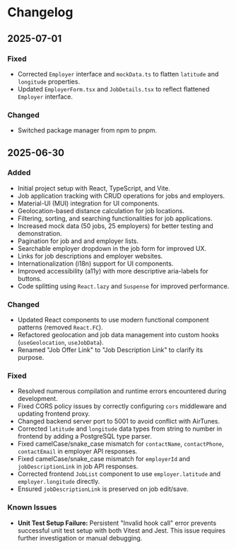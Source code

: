 # Changelog

## 2025-07-01

### Fixed

- Corrected `Employer` interface and `mockData.ts` to flatten `latitude` and `longitude` properties.
- Updated `EmployerForm.tsx` and `JobDetails.tsx` to reflect flattened `Employer` interface.

### Changed

- Switched package manager from npm to pnpm.

## 2025-06-30

### Added

- Initial project setup with React, TypeScript, and Vite.
- Job application tracking with CRUD operations for jobs and employers.
- Material-UI (MUI) integration for UI components.
- Geolocation-based distance calculation for job locations.
- Filtering, sorting, and searching functionalities for job applications.
- Increased mock data (50 jobs, 25 employers) for better testing and demonstration.
- Pagination for job and and employer lists.
- Searchable employer dropdown in the job form for improved UX.
- Links for job descriptions and employer websites.
- Internationalization (i18n) support for UI components.
- Improved accessibility (a11y) with more descriptive aria-labels for buttons.
- Code splitting using `React.lazy` and `Suspense` for improved performance.

### Changed

- Updated React components to use modern functional component patterns (removed `React.FC`).
- Refactored geolocation and job data management into custom hooks (`useGeolocation`, `useJobData`).
- Renamed "Job Offer Link" to "Job Description Link" to clarify its purpose.

### Fixed

- Resolved numerous compilation and runtime errors encountered during development.
- Fixed CORS policy issues by correctly configuring `cors` middleware and updating frontend proxy.
- Changed backend server port to 5001 to avoid conflict with AirTunes.
- Corrected `latitude` and `longitude` data types from string to number in frontend by adding a PostgreSQL type parser.
- Fixed camelCase/snake_case mismatch for `contactName`, `contactPhone`, `contactEmail` in employer API responses.
- Fixed camelCase/snake_case mismatch for `employerId` and `jobDescriptionLink` in job API responses.
- Corrected frontend `JobList` component to use `employer.latitude` and `employer.longitude` directly.
- Ensured `jobDescriptionLink` is preserved on job edit/save.

### Known Issues

- **Unit Test Setup Failure:** Persistent "Invalid hook call" error prevents successful unit test setup with both Vitest and Jest. This issue requires further investigation or manual debugging.